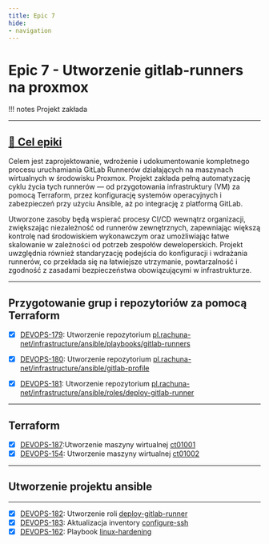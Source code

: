 ```yaml
---
title: Epic 7
hide:
- navigation
---
```

# Epic 7 - Utworzenie gitlab-runners na proxmox

!!! notes
      Projekt zakłada 

---
## [🎯 Cel epiki](https://rachuna-net-pl.atlassian.net/browse/DEVOPS-131)

Celem jest zaprojektowanie, wdrożenie i udokumentowanie kompletnego procesu uruchamiania GitLab Runnerów działających na maszynach wirtualnych w środowisku Proxmox. Projekt zakłada pełną automatyzację cyklu życia tych runnerów — od przygotowania infrastruktury (VM) za pomocą Terraform, przez konfigurację systemów operacyjnych i zabezpieczeń przy użyciu Ansible, aż po integrację z platformą GitLab.

Utworzone zasoby będą wspierać procesy CI/CD wewnątrz organizacji, zwiększając niezależność od runnerów zewnętrznych, zapewniając większą kontrolę nad środowiskiem wykonawczym oraz umożliwiając łatwe skalowanie w zależności od potrzeb zespołów deweloperskich. Projekt uwzględnia również standaryzację podejścia do konfiguracji i wdrażania runnerów, co przekłada się na łatwiejsze utrzymanie, powtarzalność i zgodność z zasadami bezpieczeństwa obowiązującymi w infrastrukturze.


---
## Przygotowanie grup i repozytoriów za pomocą Terraform

* [x] [DEVOPS-179](https://rachuna-net-pl.atlassian.net/browse/DEVOPS-179): Utworzenie repozytorium [pl.rachuna-net/infrastructure/ansible/playbooks/gitlab-runners](https://gitlab.com/pl.rachuna-net/infrastructure/terraform/iac-gitlab/-/blob/main/pl.rachuna-net/infrastructure/ansible/playbooks/gitlab-runners.tf)
* [x] [DEVOPS-180](https://rachuna-net-pl.atlassian.net/browse/DEVOPS-180): Utworzenie repozytorium [pl.rachuna-net/infrastructure/ansible/gitlab-profile](https://gitlab.com/pl.rachuna-net/infrastructure/terraform/iac-gitlab/-/blob/main/pl.rachuna-net/infrastructure/ansible/gitlab-profile.tf)
* [x] [DEVOPS-181](https://rachuna-net-pl.atlassian.net/browse/DEVOPS-181): Utworzenie repozytorium [pl.rachuna-net/infrastructure/ansible/roles/deploy-gitlab-runner](https://gitlab.com/pl.rachuna-net/infrastructure/terraform/iac-gitlab/-/blob/main/pl.rachuna-net/infrastructure/ansible/roles/deploy-gitlab-runner.tf)


---
## Terraform

- [x] [DEVOPS-187](https://rachuna-net-pl.atlassian.net/browse/DEVOPS-187):Utworzenie maszyny wirtualnej [ct01001](https://gitlab.com/pl.rachuna-net/infrastructure/terraform/iac-proxmox/-/releases/v1.1.0)
- [x] [DEVOPS-154](https://rachuna-net-pl.atlassian.net/browse/DEVOPS-154): Utworzenie maszyny wirtualnej [ct01002](https://gitlab.com/pl.rachuna-net/infrastructure/terraform/iac-proxmox/-/releases/v1.0.0)

---
## Utworzenie projektu ansible
---

* [x] [DEVOPS-182](https://rachuna-net-pl.atlassian.net/browse/DEVOPS-182): Utworzenie roli [deploy-gitlab-runner](hhttps://gitlab.com/pl.rachuna-net/infrastructure/ansible/roles/deploy-gitlab-runner/-/releases/v1.0.0)
* [x] [DEVOPS-183](https://rachuna-net-pl.atlassian.net/browse/DEVOPS-183): Aktualizacja inventory [configure-ssh](https://gitlab.com/pl.rachuna-net/infrastructure/ansible/inventory/-/releases/v1.0.2)
* [x] [DEVOPS-162](https://rachuna-net-pl.atlassian.net/browse/DEVOPS-162): Playbook [linux-hardening](https://gitlab.com/pl.rachuna-net/infrastructure/ansible/playbooks/linux-hardening/-/releases/v1.0.0)
